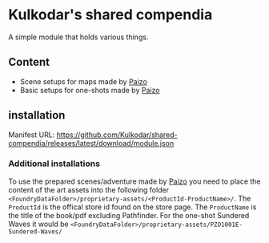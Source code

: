 # Kulkodar's shared compendia
A simple module that holds various things.

## Content
- Scene setups for maps made by [Paizo](https://paizo.com/)
- Basic setups for one-shots made by [Paizo](https://paizo.com/)

## installation
Manifest URL: https://github.com/Kulkodar/shared-compendia/releases/latest/download/module.json

### Additional installations
To use the prepared scenes/adventure made by [Paizo](https://paizo.com/) you need to place the content of the art assets into the following folder `<FoundryDataFolder>/proprietary-assets/<ProductId-ProductName>/`. The `ProductId` is the offical store id found on the store page. The `ProductName` is the title of the book/pdf excluding Pathfinder. For the one-shot Sundered Waves it would be `<FoundryDataFolder>/proprietary-assets/PZO1001E-Sundered-Waves/`